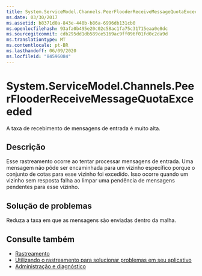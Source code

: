 ```yaml
---
title: System.ServiceModel.Channels.PeerFlooderReceiveMessageQuotaExceeded
ms.date: 03/30/2017
ms.assetid: b8371d0a-843e-440b-b86a-6996db131cb0
ms.openlocfilehash: 93afa0b495e20c02c58ac1fa75c31715eaa0e8dc
ms.sourcegitcommit: cdb295dd1db589ce5169ac9ff096f01fd0c2da9d
ms.translationtype: MT
ms.contentlocale: pt-BR
ms.lasthandoff: 06/09/2020
ms.locfileid: "84596084"
---
```

# <a name="systemservicemodelchannelspeerflooderreceivemessagequotaexceeded"></a>System.ServiceModel.Channels.PeerFlooderReceiveMessageQuotaExceeded
A taxa de recebimento de mensagens de entrada é muito alta.  
  
## <a name="description"></a>Descrição  
 Esse rastreamento ocorre ao tentar processar mensagens de entrada. Uma mensagem não pôde ser encaminhada para um vizinho específico porque o conjunto de cotas para esse vizinho foi excedido. Isso ocorre quando um vizinho sem resposta falha ao limpar uma pendência de mensagens pendentes para esse vizinho.  
  
## <a name="troubleshooting"></a>Solução de problemas  
 Reduza a taxa em que as mensagens são enviadas dentro da malha.  
  
## <a name="see-also"></a>Consulte também

- [Rastreamento](index.md)
- [Utilizando o rastreamento para solucionar problemas em seu aplicativo](using-tracing-to-troubleshoot-your-application.md)
- [Administração e diagnóstico](../index.md)
